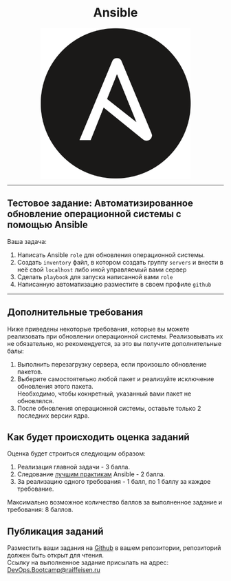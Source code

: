 <div align="center">
  <center><h1>Ansible</h1></center>
  <center><img src="../logo/Ansible_logo.png" align="center" width="350" alt="Project icon"></center>
</div>

---
## Тестовое задание: Автоматизированное обновление операционной системы c помощью Ansible

Ваша задача: 
1. Написать Ansible `role` для обновления операционной системы.  
2. Создать `inventory` файл, в котором создать группу `servers` и внести в неё свой `localhost` либо иной управляемый вами сервер
3. Сделать `playbook` для запуска написанной вами `role`
4. Написанную автоматизацию разместите в своем профиле `github`

---
## Дополнительные требования
Ниже приведены некоторые требования, которые вы можете реализовать при обновлении операционной системы.
Реализовывать их не обязательно, но рекомендуется, за это вы получите дополнительные балы:

1. Выполнить перезагрузку сервера, если произошло обновление пакетов.
2. Выберите самостоятельно любой пакет и реализуйте исключение обновления этого пакета.  
Необходимо, чтобы кокнретный, указанный вами пакет не обновлялся.
3. После обновления операционной системы, оставьте только 2 последних версии ядра.

## Как будет происходить оценка заданий
Оценка будет строиться следующим образом:
1. Реализация главной задачи - 3 балла.
2. Следование [лучшим практикам](https://docs.ansible.com/ansible/2.8/user_guide/playbooks_best_practices.html) Ansible - 2 балла.
3. За реализацию одного требования - 1 балл,  по 1 баллу за каждое требование.  

Максимально возможное количество баллов за выполненное задание и требования: 8 баллов.

## Публикация заданий
Разместить ваши задания на [Github](https://github.com/) в вашем репозитории, репозиторий должен быть открыт для чтения.  
Ссылку на выполненное задание присылать на адрес: DevOps.Bootcamp@raiffeisen.ru